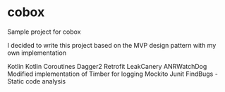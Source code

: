 # cobox
Sample project for cobox

I decided to write this project based on the MVP design pattern
with my own implementation

Kotlin
Kotlin Coroutines
Dagger2
Retrofit
LeakCanery 
ANRWatchDog
Modified implementation of Timber for logging
Mockito
Junit
FindBugs - Static code analysis
